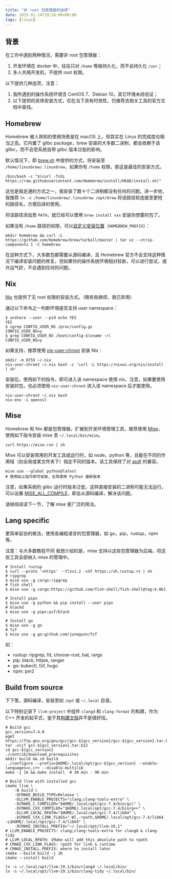 ```yaml
---
title: "非 root 包管理器的选择"
date: 2025-01-14T19:28:00+08:00
tags: [linux]
---
```


## 背景

在工作中遇到两种情况，需要非 root 包管理器：

1. 开发环境在 docker 中，往往只对 `/home` 等做持久化，而不会持久化 `/usr`；
2. 多人共用开发机，不提供 root 权限。

以下提供几种选项，注意：

1. 我所遇到的操作系统环境含 CentOS 7、Debian 10，其它环境未经验证；
2. 以下提供的具体安装方式，仅在当下具有时效性，仍推荐去相关工具的官方文档中查找。

## Homebrew

Homebrew 被人熟知的使用场景是在 macOS 上，但其实在 Linux 的完成度也相当之高。它内置了 glibc  package，brew 安装的大多数二进制，都会依赖于该 glibc，而不会受系统自带 glibc 版本过低的影响。

默认情况下，即 [brew.sh](https://brew.sh/) 中提供的方式，将安装至 `/home/linuxbrew/.linuxbrew`，如果你有 `/home` 权限，那这是最佳的安装方式。

```shell
/bin/bash -c "$(curl -fsSL https://raw.githubusercontent.com/Homebrew/install/HEAD/install.sh)"
```

这也是我走通的方式之一，我安装了数十个二进制都没有任何的问题。进一步地，我推荐 `ln -s /home/linuxbrew/.linuxbrew /opt/brew` 将该路径软连接至更短的路径名，方便后续的使用。

将该路径添加至 `PATH`，就已经可以使用 `brew install xxx` 安装你想要的包了。



如果没有 `/home` 路径的权限，可以[自定义安装位置](https://docs.brew.sh/Installation#untar-anywhere-unsupported)（`HOMEBREW_PREFIX`）：

```shell
mkdir homebrew && curl -L https://github.com/Homebrew/brew/tarball/master | tar xz --strip-components 1 -C homebrew
```

在这种方式下，大多数包都需要从源码编译，且 Homebrew 官方不会支持这种情况下编译安装问题的修复。但如果你的操作系统环境相对较新，可以进行尝试，或许运气好，不会遇到任何的问题。

## Nix

[Nix](https://nixos.wiki/wiki/Nix_Installation_Guide#Installing_without_root_permissions) 也提供了无 root 权限的安装方式。（略有些麻烦，我已弃用）

通过以下命令之一判断环境是否支持 user namespace：

```shell
$ unshare --user --pid echo YES
YES
$ zgrep CONFIG_USER_NS /proc/config.gz
CONFIG_USER_NS=y
$ grep CONFIG_USER_NS /boot/config-$(uname -r)
CONFIG_USER_NS=y
```

如果支持，推荐使用 [nix-user-chroot](https://github.com/nix-community/nix-user-chroot) 安装 Nix：

```shell
mkdir -m 0755 ~/.nix
nix-user-chroot ~/.nix bash -c 'curl -L https://nixos.org/nix/install | sh'
```

安装后，使用如下的指令，即可进入该 namespace 使用 nix，注意，如果要使用安装的包，也必须使用 `nix-user-chroot` 进入该 namespace 后才能使用。

```shell
nix-user-chroot ~/.nix bash
nix-env -i openssl
```

## Mise

Homebrew 和 Nix 都是包管理器，扩展到开发环境管理工具，推荐使用 [Mise](https://mise.jdx.dev/)，使用如下指令安装 mise 至 `~/.local/bin/mise`。

```shell
curl https://mise.run | sh
```

Mise 可以安装常用的开发工具或运行时，如 node，python 等，且能在不同的作用域（如全局或某文件夹下）指定不同的版本。该工具保持了对 [asdf](https://asdf-vm.com/) 的兼容。

```shell
mise use --global python@latest
# 使用如上指令即可安装、全局使用 Python 最新版本
```

注意，如果系统的 glibc 运行时版本过低，这样直接安装的二进制可能无法运行，可以设置 [MISE_ALL_COMPILE](https://mise.jdx.dev/configuration/settings.html#all_compile)，即会从源码编译，解决该问题。

请继续阅读下一节，了解 mise 更广泛的用法。

## Lang specific

更简单妥协的做法，使用各编程语言的包管理器，如 go，pip，rustup，npm 等。

注意：与大多数教程不同 我想介绍的是，mise 支持以这些包管理器为后端，将这些工具全部纳入 mise 的管理中。

```shell
# Install rustup
$ curl --proto '=https' --tlsv1.2 -sSf https://sh.rustup.rs | sh
# ripgrep
$ mise use -g cargo:ripgrep
# fish shell
$ mise use -g cargo:https://github.com/fish-shell/fish-shell@tag:4.0b1

# Install pipx
$ mise use -g python && pip install --user pipx
# blackd
$ mise use -g pipx:psf/black

# Install go
$ mise use -g go
# fzf
$ mise use -g go:github.com/junegunn/fzf

```

如：

- rustup: ripgrep, fd, choose-rust, bat, rargs
- pip: black, httpie, ranger
- go: kubectl, fzf, hugo
- npm: pm2

## Build from source

下下策，源码编译，安装至如 `/opt` 或 `~/.local` 目录。

以下特别记录下 `llvm-project` 中组件 `clangd` 和 `clang-format` 的构建，作为 C++ 开发的起手式，鉴于其[构建文档](https://llvm.org/docs/GettingStarted.html#getting-a-modern-host-c-toolchain)并不是很好找。

```shell
# Build gcc
gcc_version=7.4.0
wget https://ftp.gnu.org/gnu/gcc/gcc-${gcc_version}/gcc-${gcc_version}.tar.bz2
tar -xvjf gcc-${gcc_version}.tar.bz2
cd gcc-${gcc_version}
./contrib/download_prerequisites
mkdir build && cd build
../configure --prefix=$HOME/.local/opt/gcc-${gcc_version} --enable-languages=c,c++ --disable-multilib
make -j 16 && make install  # 30 min - 90 min

# Build llvm with installed gcc
cmake llvm \
    -B build \
    -DCMAKE_BUILD_TYPE=Release \
    -DLLVM_ENABLE_PROJECTS="clang;clang-tools-extra" \
    -DCMAKE_C_COMPILER="$HOME/.local/opt/gcc-7.4/bin/gcc" \
    -DCMAKE_CXX_COMPILER="$HOME/.local/opt/gcc-7.4/bin/g++" \
    -DLLVM_LOCAL_RPATH="$HOME/.local/opt/gcc-7.4/lib64" \
    -DCMAKE_CXX_LINK_FLAGS="-Wl,-rpath,$HOME/.local/opt/gcc-7.4/lib64 -L$HOME/.local/opt/gcc-7.4/lib64" \
    -DCMAKE_INSTALL_PREFIX="~/.local/opt/llvm-19.1"
# LLVM_ENABLE_PROJECTS: clang;clang-tools-extra for clangd & clang-tidy
# LLVM_LOCAL_RPATH: CMake will add this absolute path to rpath
# CMAKE_CXX_LINK_FLAGS: rpath for link & runtime
# CMAKE_INSTALL_PREFIX: where to install later
cmake --build build -j 16
cmake --install build

ln -s ~/.local/opt/llvm-19.1/bin/clangd ~/.local/bin/
ln -s ~/.local/opt/llvm-19.1/bin/clang-tidy ~/.local/bin/
```



